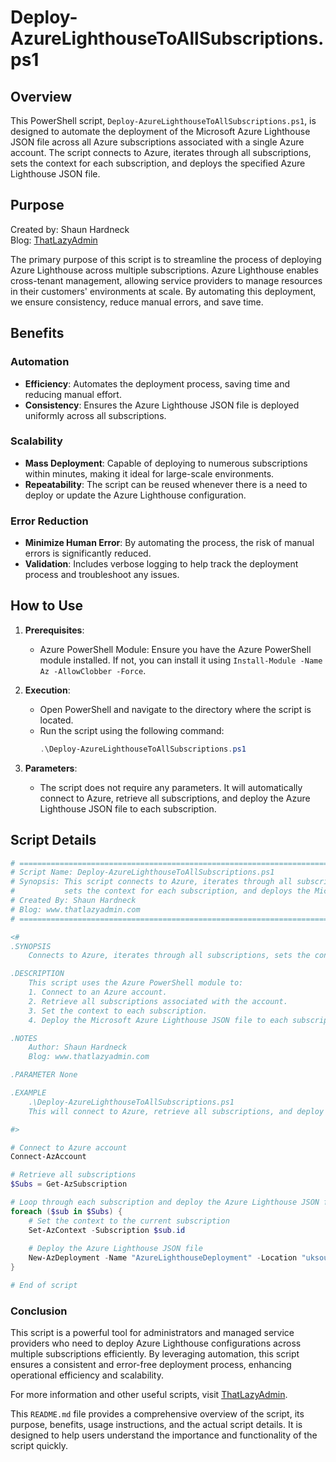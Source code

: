 # Deploy-AzureLighthouseToAllSubscriptions.ps1

## Overview

This PowerShell script, `Deploy-AzureLighthouseToAllSubscriptions.ps1`, is designed to automate the deployment of the Microsoft Azure Lighthouse JSON file across all Azure subscriptions associated with a single Azure account. The script connects to Azure, iterates through all subscriptions, sets the context for each subscription, and deploys the specified Azure Lighthouse JSON file.

## Purpose

Created by: Shaun Hardneck  
Blog: [ThatLazyAdmin](https://www.thatlazyadmin.com)

The primary purpose of this script is to streamline the process of deploying Azure Lighthouse across multiple subscriptions. Azure Lighthouse enables cross-tenant management, allowing service providers to manage resources in their customers' environments at scale. By automating this deployment, we ensure consistency, reduce manual errors, and save time.

## Benefits

### Automation

- **Efficiency**: Automates the deployment process, saving time and reducing manual effort.
- **Consistency**: Ensures the Azure Lighthouse JSON file is deployed uniformly across all subscriptions.

### Scalability

- **Mass Deployment**: Capable of deploying to numerous subscriptions within minutes, making it ideal for large-scale environments.
- **Repeatability**: The script can be reused whenever there is a need to deploy or update the Azure Lighthouse configuration.

### Error Reduction

- **Minimize Human Error**: By automating the process, the risk of manual errors is significantly reduced.
- **Validation**: Includes verbose logging to help track the deployment process and troubleshoot any issues.

## How to Use

1. **Prerequisites**:
   - Azure PowerShell Module: Ensure you have the Azure PowerShell module installed. If not, you can install it using `Install-Module -Name Az -AllowClobber -Force`.

2. **Execution**:
   - Open PowerShell and navigate to the directory where the script is located.
   - Run the script using the following command:
     ```powershell
     .\Deploy-AzureLighthouseToAllSubscriptions.ps1
     ```

3. **Parameters**:
   - The script does not require any parameters. It will automatically connect to Azure, retrieve all subscriptions, and deploy the Azure Lighthouse JSON file to each subscription.

## Script Details

```powershell
# ==============================================================================
# Script Name: Deploy-AzureLighthouseToAllSubscriptions.ps1
# Synopsis: This script connects to Azure, iterates through all subscriptions, 
#           sets the context for each subscription, and deploys the Microsoft Azure Lighthouse JSON file.
# Created By: Shaun Hardneck
# Blog: www.thatlazyadmin.com
# ==============================================================================

<#
.SYNOPSIS
    Connects to Azure, iterates through all subscriptions, sets the context for each subscription, and deploys the Microsoft Azure Lighthouse JSON file.

.DESCRIPTION
    This script uses the Azure PowerShell module to:
    1. Connect to an Azure account.
    2. Retrieve all subscriptions associated with the account.
    3. Set the context to each subscription.
    4. Deploy the Microsoft Azure Lighthouse JSON file to each subscription.

.NOTES
    Author: Shaun Hardneck
    Blog: www.thatlazyadmin.com

.PARAMETER None

.EXAMPLE
    .\Deploy-AzureLighthouseToAllSubscriptions.ps1
    This will connect to Azure, retrieve all subscriptions, and deploy the specified Azure Lighthouse JSON file to each subscription.

#>

# Connect to Azure account
Connect-AzAccount

# Retrieve all subscriptions
$Subs = Get-AzSubscription

# Loop through each subscription and deploy the Azure Lighthouse JSON file
foreach ($sub in $Subs) {
    # Set the context to the current subscription
    Set-AzContext -Subscription $sub.id
    
    # Deploy the Azure Lighthouse JSON file
    New-AzDeployment -Name "AzureLighthouseDeployment" -Location "uksouth" -TemplateFile "AzureLighthouse.json" -Verbose
}

# End of script
```
### Conclusion
This script is a powerful tool for administrators and managed service providers who need to deploy Azure Lighthouse configurations across multiple subscriptions efficiently. By leveraging automation, this script ensures a consistent and error-free deployment process, enhancing operational efficiency and scalability.

For more information and other useful scripts, visit [ThatLazyAdmin](https://www.thatlazyadmin.com).

This `README.md` file provides a comprehensive overview of the script, its purpose, benefits, usage instructions, and the actual script details. It is designed to help users understand the importance and functionality of the script quickly.
